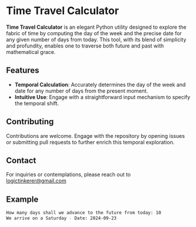 # Time Travel Calculator

**Time Travel Calculator** is an elegant Python utility designed to explore the fabric of time by computing the day of the week and the precise date for any given number of days from today. This tool, with its blend of simplicity and profundity, enables one to traverse both future and past with mathematical grace.

## Features

- **Temporal Calculation**: Accurately determines the day of the week and date for any number of days from the present moment.
- **Intuitive Use**: Engage with a straightforward input mechanism to specify the temporal shift.

  
## Contributing
Contributions are welcome. Engage with the repository by opening issues or submitting pull requests to further enrich this temporal exploration.

## Contact
For inquiries or contemplations, please reach out to logictinkerer@gmail.com


## Example

```bash
How many days shall we advance to the future from today: 10
We arrive on a Saturday - Date: 2024-09-23 


